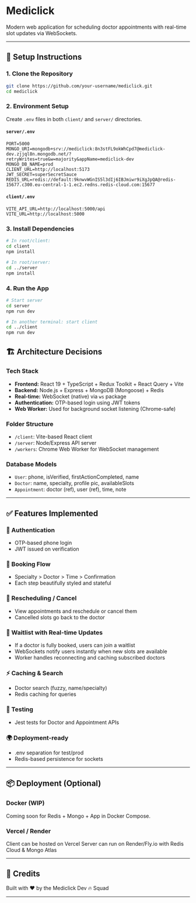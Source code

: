 # Mediclick

Modern web application for scheduling doctor appointments with real-time slot updates via WebSockets.

---

## 🚀 Setup Instructions

### 1. Clone the Repository

```bash
git clone https://github.com/your-username/mediclick.git
cd mediclick
```

### 2. Environment Setup

Create `.env` files in both `client/` and `server/` directories.

#### `server/.env`

```
PORT=5000
MONGO_URI=mongodb+srv://mediclick:8n3stFL9okWhCpd7@mediclick-dev.zjjql8n.mongodb.net/?retryWrites=true&w=majority&appName=mediclick-dev
MONGO_DB_NAME=prod
CLIENT_URL=http://localhost:5173
JWT_SECRET=superSecretSauce
REDIS_URL=redis://default:9knwvWGnIS5l3dIj6IBJmiwr9iXgJpQA@redis-15677.c300.eu-central-1-1.ec2.redns.redis-cloud.com:15677

```

#### `client/.env`

```
VITE_API_URL=http://localhost:5000/api
VITE_URL=http://localhost:5000
```

### 3. Install Dependencies

```bash
# In root/client:
cd client
npm install

# In root/server:
cd ../server
npm install
```

### 4. Run the App

```bash
# Start server
cd server
npm run dev

# In another terminal: start client
cd ../client
npm run dev
```

## 🏗 Architecture Decisions

### Tech Stack

- **Frontend:** React 19 + TypeScript + Redux Toolkit + React Query + Vite
- **Backend:** Node.js + Express + MongoDB (Mongoose) + Redis
- **Real-time:** WebSocket (native) via `ws` package
- **Authentication:** OTP-based login using JWT tokens
- **Web Worker:** Used for background socket listening (Chrome-safe)

### Folder Structure

- `/client`: Vite-based React client
- `/server`: Node/Express API server
- `/workers`: Chrome Web Worker for WebSocket management

### Database Models

- `User`: phone, isVerified, firstActionCompleted, name
- `Doctor`: name, specialty, profile pic, availableSlots
- `Appointment`: doctor (ref), user (ref), time, note

---

## ✅ Features Implemented

### 📱 Authentication

- OTP-based phone login
- JWT issued on verification

### 📅 Booking Flow

- Specialty > Doctor > Time > Confirmation
- Each step beautifully styled and stateful

### 🔁 Rescheduling / Cancel

- View appointments and reschedule or cancel them
- Cancelled slots go back to the doctor

### 🔔 Waitlist with Real-time Updates

- If a doctor is fully booked, users can join a waitlist
- WebSockets notify users instantly when new slots are available
- Worker handles reconnecting and caching subscribed doctors

### ⚡ Caching & Search

- Doctor search (fuzzy, name/specialty)
- Redis caching for queries

### 🔬 Testing

- Jest tests for Doctor and Appointment APIs

### 🌍 Deployment-ready

- .env separation for test/prod
- Redis-based persistence for sockets

---

## 📦 Deployment (Optional)

### Docker (WIP)

Coming soon for Redis + Mongo + App in Docker Compose.

### Vercel / Render

Client can be hosted on Vercel
Server can run on Render/Fly.io with Redis Cloud & Mongo Atlas

---

## 👑 Credits

Built with ❤️ by the Mediclick Dev 🔥 Squad

---
